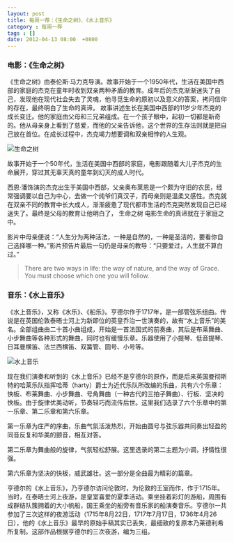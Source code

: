 ```yaml
---
layout: post
title: 每周一荐：《生命之树》、《水上音乐》
category : 每周一荐
tags : []
date: 2012-04-13 08:00  +0800
---
```


### 电影：《生命之树》


《生命之树》由泰伦斯·马力克导演。故事开始于一个1950年代，生活在美国中西部的家庭的杰克在童年时收到双亲两种矛盾的教育。成年后的杰克渐渐迷失了自己，发现他在现代社会失去了灵魂，他寻觅生命的原初以及意义的答案，拷问信仰的存在，最终明白了生命的真谛。
故事讲述生长在美国中西部的11岁少年杰克的成长变迁。他的家庭由父母和三兄弟组成。在一个孩子眼中，起初一切都是新奇的。他从母亲身上看到了慈爱，而他的父亲告诉他，这个世界的生存法则就是把自己放在首位。在成长过程中，杰克竭力想要调和双亲相悖的人生观。

![生命之树](/images/2012-04-13-1.jpg)

故事开始于一个50年代，生活在美国中西部的家庭，电影跟随着大儿子杰克的生命展开，穿过其无辜天真的童年到幻灭的成人时代。

西恩·潘饰演的杰克出生于美国中西部，父亲奥布莱恩是一个颇为守旧的农民，经常强调要以自己为中心，去做一个纯爷们真汉子，而母亲则是温柔又感性。杰克就在双亲不同的教育中长大成人，渐渐疲惫了现代都市生活的杰克突然发现自己已经迷失了。最终是父母的教育让他明白了，  生命之树 电影生命的真谛就在于家庭之中。

影片中母亲便说：“人生分为两种活法，一种是自然的，一种是圣洁的，要看你自己选择哪一种。”影片预告片最后一句仍是母亲的教导：“只要爱过，人生就不算白过。”

> There are two ways in life: the way of nature, and the way of Grace. You must choose which one you will follow.

### 音乐：《水上音乐》

《水上音乐》，又称《水乐》、《船乐》。亨德尔作于1717年，是一部管弦乐组曲。传说是在英国伦敦泰晤士河上为新即位的英皇乔治一世演奏的，故有“水上音乐”的美名。全部组曲由二十首小曲组成，开始是一首法国式的前奏曲，其后是布莱舞曲、小步舞曲等各种形式的舞曲，同时也有缓慢乐章。乐器使用了小提琴、低音提琴、日耳曼横笛、法兰西横笛、双簧管、圆号、小号等。

![水上音乐](/images/2012-04-13-2.jpg)

现在我们演奏和听到的《水上音乐》已经不是亨德尔的原作，而是后来英国曼彻斯特的哈莱乐队指挥哈蒂（harty）爵士为近代乐队所改编的乐曲，共有六个乐章： 快板、布莱舞曲、小步舞曲、号角舞曲（一种古代的三拍子舞曲）、行板、坚决的快板。由于旋律优美动听，节奏轻巧而流传后世。这里我们选录了六个乐章中的第一乐章、第二乐章和第六乐章。

第一乐章为庄严的序曲，乐曲气氛活泼热烈，开始由圆号与弦乐器共同奏出轻盈的同音反复和华美的颤音，相互对答。

第二乐章为舞曲般的旋律，气氛轻松舒展。这里选录的第二主题为小调，抒情性很强。

第六乐章为坚决的快板，威武雄壮。这一部分是全曲最为精彩的篇章。

亨德尔的《水上音乐》，乃亨德尔访问伦敦时，为伦敦的王室而作，作于1715年。当时，在泰晤士河上夜游，是皇室喜爱的夏季活动。乘坐挂着彩灯的游船，周围有成群结队簇拥着的大小帆船，国王乘坐的船旁有音乐家的船演奏音乐。亨德尔一共参加了三次这样的夜游活动（1715年8月22日，1717年7月17日，1736年4月26日），他的《水上音乐》最早的原始手稿其实已丢失，最细致的复原本乃莱德利希所复制。这部作品根据亨德尔的三次夜游，编为三组。

